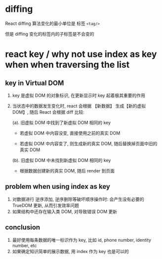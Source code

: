 # diffing

React diffing 算法变化的最小单位是 标签 `<tag/>`

但是 diffing 变化的标签内的子标签是不会变的

# react key / why not use index as key when when traversing the list

## key in Virtual DOM

1.  key 是虚拟 DOM 的对象标识, 在更新显示时 key 起着极其重要的作用
2.  当状态中的数据发生变化时, react 会根据 【新数据】 生成【新的虚拟 DOM】, 随后 React 会根据 diff 比较:

    (a). 旧虚拟 DOM 中找到了新虚拟 DOM 相同的 key

    -   若虚拟 DOM 中内容没变, 直接使用之前的真实 DOM

    -   若虚拟 DOM 中内容变了, 则生成新的真实 DOM, 随后替换掉页面中旧的真实 DOM

    (b). 旧虚拟 DOM 中未找到新虚拟 DOM 相同的 key

    -   根据数据创建新的真实 DOM, 随后 render 到页面

## problem when using index as key

1. 对数据进行 逆序添加, 逆序删除等破坏顺序操作时: 会产生没有必要的 TrueDOM 更新, 从而引发效率问题
2. 如果结构中还存在输入类 DOM, 对导致错误 DOM 更新

## conclusion

1. 最好使用每条数据的唯一标识作为 key, 比如 id, phone number, identity number, etc
2. 如果确定知识简单的展示数据, 用 index 作为 key 也是可以的
